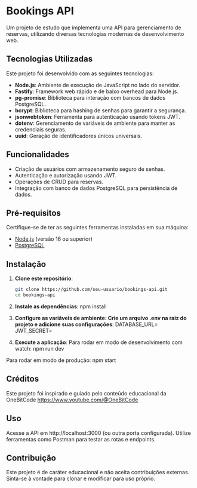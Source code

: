 # Bookings API

Um projeto de estudo que implementa uma API para gerenciamento de reservas, utilizando diversas tecnologias modernas de desenvolvimento web.

## Tecnologias Utilizadas

Este projeto foi desenvolvido com as seguintes tecnologias:

- **Node.js**: Ambiente de execução de JavaScript no lado do servidor.
- **Fastify**: Framework web rápido e de baixo overhead para Node.js.
- **pg-promise**: Biblioteca para interação com bancos de dados PostgreSQL.
- **bcrypt**: Biblioteca para hashing de senhas para garantir a segurança.
- **jsonwebtoken**: Ferramenta para autenticação usando tokens JWT.
- **dotenv**: Gerenciamento de variáveis de ambiente para manter as credenciais seguras.
- **uuid**: Geração de identificadores únicos universais.

## Funcionalidades

- Criação de usuários com armazenamento seguro de senhas.
- Autenticação e autorização usando JWT.
- Operações de CRUD para reservas.
- Integração com banco de dados PostgreSQL para persistência de dados.

## Pré-requisitos

Certifique-se de ter as seguintes ferramentas instaladas em sua máquina:

- [Node.js](https://nodejs.org/) (versão 16 ou superior)
- [PostgreSQL](https://www.postgresql.org/)

## Instalação

1. **Clone este repositório**:
   ```bash
   git clone https://github.com/seu-usuario/bookings-api.git
   cd bookings-api

2. **Instale as dependências**:
  npm install

3. **Configure as variáveis de ambiente: Crie um arquivo .env na raiz do projeto e adicione suas configurações**:
  DATABASE_URL=
  JWT_SECRET=

4. **Execute a aplicação**:
  Para rodar em modo de desenvolvimento com watch:
  npm run dev

  Para rodar em modo de produção:
  npm start

## Créditos
  Este projeto foi inspirado e guiado pelo conteúdo educacional da OneBitCode
  https://www.youtube.com/@OneBitCode 

## Uso
  Acesse a API em http://localhost:3000 (ou outra porta configurada).
  Utilize ferramentas como Postman para testar as rotas e endpoints.

## Contribuição
  Este projeto é de caráter educacional e não aceita contribuições externas. Sinta-se à vontade para clonar e modificar para uso próprio.